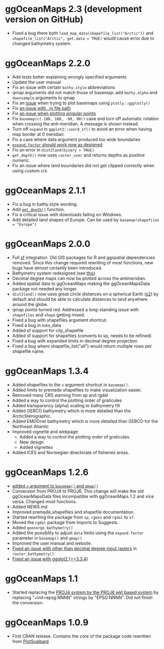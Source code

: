 # ggOceanMaps 2.3 (development version on GitHub)

* Fixed a bug there both `load_map_data(shapefile_list("Arctic"))` and `shapefile_list("Arctic", get.data = TRUE)` would cause error due to changed bathymetry system.

# ggOceanMaps 2.2.0

* Add tests better explaining wrongly specified arguments
* Update the user manual
* Fix an issue with certain `bathy.style` abbreviations
* qmap arguments did not match those of basemap: add `bathy.alpha` and `downsample` arguments to qmap
* Fix an [issue](https://stackoverflow.com/questions/60684049/creating-a-interactive-map-on-r-using-plotly) when trying to plot basemaps using `plotly::ggplotly()`
* Fix [an issue with . in file path](https://github.com/MikkoVihtakari/ggOceanMaps/issues/32)
* Fix [an issue when plotting singular points](https://github.com/MikkoVihtakari/ggOceanMaps/issues/34)
* Fix `basemap(c(-180, 180, -90, 90))` case and turn off automatic rotation when crossing the anti-meridian. A message is shown instead.
* Turn off `expand` in `ggplot2::coord_sf()` to avoid an error when having map border at 0 meridian. 
* Fix a case where data argument produced too wide boundaries
* [`expand.factor` should work now as designed](https://github.com/MikkoVihtakari/ggOceanMaps/issues/33)
* Fix an error in `dist2land(binary = TRUE)`
* `get_depth()` now uses `raster_user` and returns depths as positive numeric. 
* Fix an issue where land boundaries did not get clipped correctly when using custom crs

# ggOceanMaps 2.1.1

* Fix a bug in bathy.style wording.
* Add [`get_depth()`](https://mikkovihtakari.github.io/ggOceanMaps/reference/get_depth.html) function.
* Fix a critical issue with downloads failing on Windows.
* Add detailed land shapes of Europe. Can be used by `basemap(shapefiles = "Europe")`

# ggOceanMaps 2.0.0

* Full [sf](https://r-spatial.github.io/sf/) integration. Old GIS packages for R and ggspatial dependencies removed. Since this change required rewriting of most functions, new bugs have almost certainly been introduced.
* Bathymetry system redesigned (see [this](https://mikkovihtakari.github.io/ggOceanMaps/articles/new-features.html))
* Decimal degree maps can now be plotted across the antimeridian.
* Added spatial data to ggOceanMaps making the ggOceanMapsData package not needed any longer.
* `dist2land()` now uses great circle distances on a spherical Earth ([s2](https://r-spatial.github.io/s2/)) by default and should be able to calculate distances to land anywhere around the globe.
* qmap points turned red. Addressed a long-standing issue with `shapefiles` and `shape` getting mixed. 
* Fixed a bug with shapefiles argument shortcut.
* Fixed a bug in ices_data
* Added sf support for clip_shapefile
* Added sf support for shapefiles (converts to sp, needs to be refined)
* Fixed a bug with expanded limits in decimal degree projection
* Fixed a bug where shapefile_list("all") would return multiple rows per shapefile name.

# ggOceanMaps 1.3.4

* Added shapefiles to the `x` argument shortcut in `basemap()`.
* Added limits to premade shapefiles to make visualization easier.
* Removed many CRS warning from sp and rgdal
* Added a way to control the plotting order of graticules
* Added transparency (alpha) scaling to bathymetry fill
* Added GEBCO bathymetry which is more detailed than the ArcticSterographic.
* Added EMODnet bathymetry which is more detailed than GEBCO for the Northeast Atlantic
* Improved vignette and webpage:
    * Added a way to control the plotting order of graticules.
    * New design
    * Added vignettes
* Added ICES and Norwegian directorate of fisheries areas.

# ggOceanMaps 1.2.6

* [added `x` argument to `basemap()` and `qmap()`](https://github.com/MikkoVihtakari/ggOceanMaps/issues/11)
* Conversion from PROJ4 to PROJ6. This change will make the old ggOceanMapsData files incompatible with ggOceanMaps 1.2 and vice versa. Changed most functions. 
* Added NEWS.md
* Improved premade_shapefiles and shapefile documentation.
* Started rewriting the package from `sp`, `rgeos` and `rgdal` to `sf`. 
* Moved the `rgdal` package from Imports to Suggests.
* Added `geonorge_bathymetry()`
* Added the possiblity to adjust `data` limits using the `expand.factor` parameter in `basemap()` and `qmap()`
* Improved the user manual and website.
* [Fixed an issue with other than decimal degree input rasters](https://github.com/MikkoVihtakari/ggOceanMaps/issues/2) in `raster_bathymetry()`
* [Fixed an issue with ggplot2 (>=3.3.4)](https://github.com/MikkoVihtakari/ggOceanMaps/issues/3)
         
# ggOceanMaps 1.1

* Started replacing the [PROJ4 system by the PROJ6 wkt based system](https://www.earthdatascience.org/courses/use-data-open-source-python/intro-vector-data-python/spatial-data-vector-shapefiles/epsg-proj4-coordinate-reference-system-formats-python/) by replacing "+init=epsg:NNNN" strings by "EPSG:NNNN". Did not finish the conversion. 

# ggOceanMaps 1.0.9

* First CRAN release. Contains the core of the package code rewritten from [PlotSvalbard](https://github.com/MikkoVihtakari/PlotSvalbard/)
